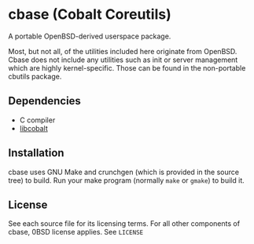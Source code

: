 # cbase (Cobalt Coreutils)

A portable OpenBSD-derived userspace package.

Most, but not all, of the utilities included here originate from OpenBSD. Cbase does not include any utilities such as init or server management which are highly kernel-specific. Those can be found in the non-portable cbutils package.

## Dependencies
* C compiler
* [libcobalt](https://github.com/CobaltBSD/libcobalt)

## Installation
cbase uses GNU Make and crunchgen (which is provided in the source tree) to build. Run your make program (normally `make` or `gmake`) to build it.

## License
See each source file for its licensing terms. For all other components of cbase, 0BSD license applies. See `LICENSE`
